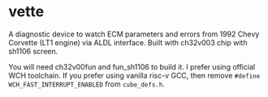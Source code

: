 # vette

A diagnostic device to watch ECM parameters and errors from 1992 Chevy Corvette (LT1 engine) via ALDL interface.
Built with ch32v003 chip with sh1106 screen.

You will need ch32v00fun and fun_sh1106 to build it. I prefer using official WCH toolchain. If you prefer using vanilla risc-v GCC, then remove `#define WCH_FAST_INTERRUPT_ENABLED` from `cube_defs.h`.